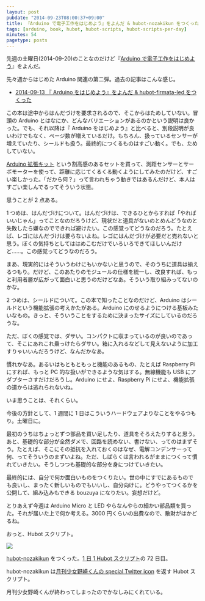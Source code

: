```yaml
---
layout: post
pubdate: "2014-09-23T08:00:37+09:00"
title: 『Arduino で電子工作をはじめよう』をよんだ & hubot-nozakikun をつくった
tags: [arduino, book, hubot, hubot-scripts, hubot-scripts-per-day]
minutes: 54
pagetype: posts
---
```

先週の土曜日(2014-09-20)のことなのだけど『[Arduino で電子工作をはじめよう][asin:B00MNBJR26]』をよんだ。

先々週からはじめた Arduino 関連の第二弾。過去の記事はこんな感じ。

- [2014-09-13 『 Arduino をはじめよう』をよんだ & hubot-firmata-led をつくった][2014-09-13]

この本は途中からはんだづけを要求されるので、そこからはためしていない。冒頭の Arduino とはなにか、どんなバリエーションがあるのかという説明は良かった。でも、それ以降は『 Arduino をはじめよう』と比べると、別段説明が良いわけでもなく、ページ数が増えているだけ。もちろん、扱っているセンサーが増えていたり、シールドも扱う。最終的につくるものはすごい動く。でも、ためしていない。

[Arduino 拡張キット][asin:B008QUJALG] という割高感のあるセットを買って、測距センサーとサーボモーターを使って、距離に応じてくるくる動くようにしてみたのだけど、すごい楽しかった。「だから何？」って言われちゃう動きではあるんだけど、本人はすごい楽しんでるってそういう状態。

思うことが 2 点ある。

1 つめは、はんだづけについて。はんだづけは、できるひとからすれば「やればいいじゃん」ってことなのだろうけど、現状だと道具がないのとめんどうなのと失敗したら嫌なのでできれば避けたい。この感覚ってどうなのだろう。たとえば、レゴにはんだづけは要らないよね。レゴにはんだづけが必要だと売れないと思う。ぼくの気持ちとしてははめこむだけでいろいろできてほしいんだけど……。この感覚ってどうなのだろう。

まあ、現実的にはそういうわけにもいかないと思うので、そのうちに道具は揃えるつもり。だけど、このあたりのモジュールの仕様を統一し、改良すれば、もっと利用者層が広がって面白いと思うのだけどなあ。そういう取り組みってないのかな。

2 つめは、シールドについて。この本で知ったことなのだけど、Arduino はシールドという機能拡張の考えかたがある。Arduino にのせるようにつける基板みたいなもの。きっと、そういうことをするために決まったサイズにしているのだろうな。

ただ、ぼくの感覚では、ダサい。コンパクトに収まっているのが良いのであって、そこにあれこれ乗っけたらダサい。箱に入れるなどして見えないように加工すりゃいいんだろうけど、なんだかなあ。

慣れかなあ。あるいはもともともっと機能のあるもの、たとえば Raspberry Pi にすれば、もっと PC 的な扱いができるような気はする。無線機能も USB にアダプターさすだけだろうし。Arduino にせよ、Raspberry Pi にせよ、機能拡張の道からは逃れられないね。

いま思うことは、それくらい。

今後の方針として、1 週間に 1 日はこういうハードウェアよりなことをやるつもり。土曜日に。

最初のうちはちょっとずつ部品を買い足したり、道具をそろえたりすると思う。あと、基礎的な部分が全然ダメで、回路を読めない、書けない、ってのはまずそう。たとえば、そこにその抵抗を入れておくのはなぜ、電解コンデンサーって何、ってそういうのまずいよね。ただ、しばらくは言われるがままにつくって慣れていきたい。そうしつつも基礎的な部分を身につけていきたい。

最終的には、自分で何か面白いものをつくりたい。世の中にすでにあるものでも良いし、まったく新しいものでもいいし、自分向けに。どうやってつくるかを公開して、組み込みもできる bouzuya になりたい。妄想だけど。

とりあえず今週は Arduino Micro と LED やらなんやらの細かい部品類を買った。それが届いた上で何か考える。3000 円くらいの出費なので、散財がはかどるね。


おっと、Hubot スクリプト。

![]( http://img.f.hatena.ne.jp/images/fotolife/b/bouzuya/20140923/20140923234624.gif)

[hubot-nozakikun][gh:bouzuya/hubot-nozakikun] をつくった。[1 日 1 Hubot スクリプト][hubot-script-per-day]の 72 日目。

hubot-nozakikun は[月刊少女野崎くんの special Twitter icon](http://nozakikun.tv/special.html) を返す Hubot スクリプト。

月刊少女野崎くんが終わってしまったのでかなしみにくれている。

[asin:B008QUJALG]: http://www.amazon.co.jp/dp/B008QUJALG
[asin:B00MNBJR26]: http://www.amazon.co.jp/dp/B00MNBJR26
[2014-09-13]: http://blog.bouzuya.net/2014/09/13/
[gh:bouzuya/hubot-nozakikun]: https://github.com/bouzuya/hubot-nozakikun
[hubot-script-per-day]: http://blog.bouzuya.net/posts?tags=hubot-script-per-day
